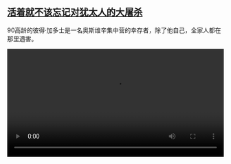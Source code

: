 <!--1611755645000-->
[活着就不该忘记对犹太人的大屠杀](https://www.dw.com/zh/%E6%B4%BB%E7%9D%80%E5%B0%B1%E4%B8%8D%E8%AF%A5%E5%BF%98%E8%AE%B0%E5%AF%B9%E7%8A%B9%E5%A4%AA%E4%BA%BA%E7%9A%84%E5%A4%A7%E5%B1%A0%E6%9D%80/a-56360236)
------

<p>90高龄的彼得·加多士是一名奥斯维辛集中营的幸存者，除了他自己，全家人都在那里遇害。</small></p><video src="https://tvdownloaddw-a.akamaihd.net/dwtv_video/flv/vdt_zh/2021/bchi210127_001_367dbpeter-holocaust-neu_sd_sor.mp4" controls style="width:100%"></video>
